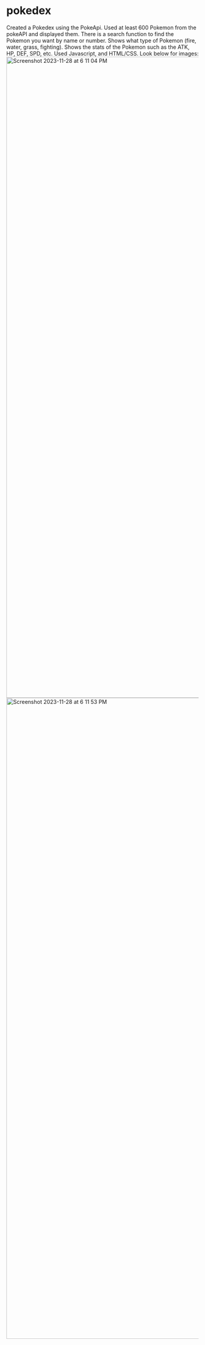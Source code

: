 # pokedex
Created a Pokedex using the PokeApi. Used at least 600 Pokemon from the pokeAPI and displayed them. There is a search function to find the Pokemon you want by name or number. Shows what type of Pokemon (fire, water, grass, fighting). Shows the stats of the Pokemon such as the ATK, HP, DEF, SPD, etc. Used Javascript, and HTML/CSS. Look below for images:<img width="1680" alt="Screenshot 2023-11-28 at 6 11 04 PM" src="https://github.com/TheLegend274/pokedex/assets/125936934/abe2de4a-8e35-4c65-ad4d-673040a74850">
<img width="1680" alt="Screenshot 2023-11-28 at 6 11 53 PM" src="https://github.com/TheLegend274/pokedex/assets/125936934/0ceb39eb-4734-4067-a8a4-d0ca7002c7e6">
